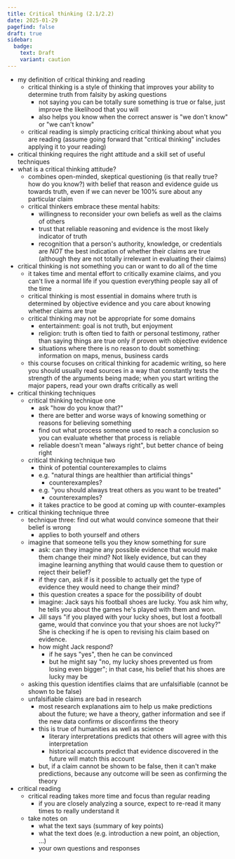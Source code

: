 ```yaml
---
title: Critical thinking (2.1/2.2)
date: 2025-01-29
pagefind: false
draft: true
sidebar:
  badge:
    text: Draft
    variant: caution
---
```


- my definition of critical thinking and reading
	- critical thinking is a style of thinking that improves your ability to determine truth from falsity by asking questions
		- not saying you can be totally sure something is true or false, just improve the likelihood that you will
		- also helps you know when the correct answer is "we don't know" or "we can't know"
	- critical reading is simply practicing critical thinking about what you are reading (assume going forward that "critical thinking" includes applying it to your reading)
- critical thinking requires the right attitude and a skill set of useful techniques
- what is a critical thinking attitude?
	- combines open-minded, skeptical questioning (is that really true? how do you know?) with belief that reason and evidence guide us towards truth, even if we can never be 100% sure about any particular claim
	- critical thinkers embrace these mental habits:
		- willingness to reconsider your own beliefs as well as the claims of others
		- trust that reliable reasoning and evidence is the most likely indicator of truth
		- recognition that a person's authority, knowledge, or credentials are _NOT_ the best indication of whether their claims are true (although they are not totally irrelevant in evaluating their claims)
- critical thinking is not something you can or want to do all of the time
	- it takes time and mental effort to critically examine claims, and you can't live a normal life if you question everything people say all of the time
	- critical thinking is most essential in domains where truth is determined by objective evidence and you care about knowing whether claims are true
	- critical thinking may not be appropriate for some domains
		- entertainment: goal is not truth, but enjoyment
		- religion: truth is often tied to faith or personal testimony, rather than saying things are true only if proven with objective evidence
		- situations where there is no reason to doubt something: information on maps, menus, business cards
	- this course focuses on critical thinking for academic writing, so here you should usually read sources in a way that constantly tests the strength of the arguments being made; when you start writing the major papers, read your own drafts critically as well
- critical thinking techniques
	- critical thinking technique one
		- ask "how do you know that?"
		- there are better and worse ways of knowing something or reasons for believing something
		- find out what process someone used to reach a conclusion so you can evaluate whether that process is reliable
		- reliable doesn't mean "always right", but better chance of being right
	- critical thinking technique two
		- think of potential counterexamples to claims
		- e.g. "natural things are healthier than artificial things"
			- counterexamples?
		- e.g. "you should always treat others as you want to be treated"
			- counterexamples?
		- it takes practice to be good at coming up with counter-examples
- critical thinking technique three
	- technique three: find out what would convince someone that their belief is wrong
		- applies to both yourself and others
	- imagine that someone tells you they know something for sure
		- ask: can they imagine any possible evidence that would make them change their mind? Not likely evidence, but can they imagine learning anything that would cause them to question or reject their belief?
		- if they can, ask if is it possible to actually get the type of evidence they would need to change their mind?
		- this question creates a space for the possibility of doubt
		- imagine: Jack says his football shoes are lucky. You ask him why, he tells you about the games he's played with them and won.
		- Jill says "if you played with your lucky shoes, but lost a football game, would that convince you that your shoes are not lucky?" She is checking if he is open to revising his claim based on evidence.
		- how might Jack respond?
			- if he says "yes", then he can be convinced
			- but he might say "no, my lucky shoes prevented us from losing even bigger"; in that case, his belief that his shoes are lucky may be
	- asking this question identifies claims that are unfalsifiable (cannot be shown to be false)
	- unfalsifiable claims are bad in research
		- most research explanations aim to help us make predictions about the future; we have a theory, gather information and see if the new data confirms or disconfirms the theory
		- this is true of humanities as well as science
			- literary interpretations predicts that others will agree with this interpretation
			- historical accounts predict that evidence discovered in the future will match this account
		- but, if a claim cannot be shown to be false, then it can't make predictions, because any outcome will be seen as confirming the theory
- critical reading
	- critical reading takes more time and focus than regular reading
		- if you are closely analyzing a source, expect to re-read it many times to really understand it
	- take notes on
		- what the text says (summary of key points)
		- what the text does (e.g. introduction a new point, an objection, …)
		- your own questions and responses
